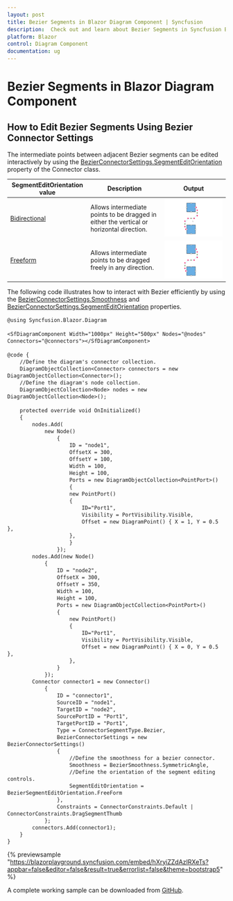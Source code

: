 ```yaml
---
layout: post
title: Bezier Segments in Blazor Diagram Component | Syncfusion
description:  Check out and learn about Bezier Segments in Syncfusion Blazor Diagram component and much more details.
platform: Blazor
control: Diagram Component
documentation: ug
---
```


# Bezier Segments in Blazor Diagram Component

## How to Edit Bezier Segments Using Bezier Connector Settings

The intermediate points between adjacent Bezier segments can be edited interactively by using the [BezierConnectorSettings.SegmentEditOrientation](https://help.syncfusion.com/cr/blazor/Syncfusion.Blazor.Diagram.BezierConnectorSettings.html#Syncfusion_Blazor_Diagram_BezierConnectorSettings_SegmentEditOrientation) property of the Connector class.

| SegmentEditOrientation value | Description | Output |
|-------- | -------- | -------- |
| [Bidirectional](https://help.syncfusion.com/cr/blazor/Syncfusion.Blazor.Diagram.BezierSegmentEditOrientation.html#Syncfusion_Blazor_Diagram_BezierSegmentEditOrientation_Bidirectional) | Allows intermediate points to be dragged in either the vertical or horizontal direction. | ![Bidirectional](../../../../images/Bidirectional.gif) |
| [Freeform](https://help.syncfusion.com/cr/blazor/Syncfusion.Blazor.Diagram.BezierSegmentEditOrientation.html#Syncfusion_Blazor_Diagram_BezierSegmentEditOrientation_FreeForm) | Allows intermediate points to be dragged freely in any direction. | ![Freeform](../../../../images/Freeform.gif) |

The following code illustrates how to interact with Bezier efficiently by using the [BezierConnectorSettings.Smoothness](https://help.syncfusion.com/cr/blazor/Syncfusion.Blazor.Diagram.BezierConnectorSettings.html#Syncfusion_Blazor_Diagram_BezierConnectorSettings_Smoothness) and [BezierConnectorSettings.SegmentEditOrientation](https://help.syncfusion.com/cr/blazor/Syncfusion.Blazor.Diagram.BezierConnectorSettings.html#Syncfusion_Blazor_Diagram_BezierConnectorSettings_SegmentEditOrientation) properties.

```cshtml
@using Syncfusion.Blazor.Diagram

<SfDiagramComponent Width="1000px" Height="500px" Nodes="@nodes" Connectors="@connectors"></SfDiagramComponent>

@code {
    //Define the diagram's connector collection.
    DiagramObjectCollection<Connector> connectors = new DiagramObjectCollection<Connector>();
    //Define the diagram's node collection.
    DiagramObjectCollection<Node> nodes = new DiagramObjectCollection<Node>();

    protected override void OnInitialized()
    {
        nodes.Add(
            new Node()
                {
                    ID = "node1",
                    OffsetX = 300,
                    OffsetY = 100,
                    Width = 100,
                    Height = 100,
                    Ports = new DiagramObjectCollection<PointPort>()
                    {
                    new PointPort()
                    {
                        ID="Port1",
                        Visibility = PortVisibility.Visible,
                        Offset = new DiagramPoint() { X = 1, Y = 0.5 },
                    },
                    }
                });
        nodes.Add(new Node()
            {
                ID = "node2",
                OffsetX = 300,
                OffsetY = 350,
                Width = 100,
                Height = 100,
                Ports = new DiagramObjectCollection<PointPort>()
                {
                    new PointPort()
                    {
                        ID="Port1",
                        Visibility = PortVisibility.Visible,
                        Offset = new DiagramPoint() { X = 0, Y = 0.5 },
                    },
                }
            });
        Connector connector1 = new Connector()
            {
                ID = "connector1",
                SourceID = "node1",
                TargetID = "node2",
                SourcePortID = "Port1",
                TargetPortID = "Port1",
                Type = ConnectorSegmentType.Bezier,
                BezierConnectorSettings = new BezierConnectorSettings() 
                { 
                    //Define the smoothness for a bezier connector.
                    Smoothness = BezierSmoothness.SymmetricAngle,
                    //Define the orientation of the segment editing controls.
                    SegmentEditOrientation = BezierSegmentEditOrientation.FreeForm
                },
                Constraints = ConnectorConstraints.Default | ConnectorConstraints.DragSegmentThumb
            };
        connectors.Add(connector1);
    }
}
```
{% previewsample "https://blazorplayground.syncfusion.com/embed/hXryiZZdAzIRXeTs?appbar=false&editor=false&result=true&errorlist=false&theme=bootstrap5" %}

A complete working sample can be downloaded from [GitHub](https://github.com/SyncfusionExamples/Blazor-Diagram-Examples/tree/master/UG-Samples/Connectors/Segments).
